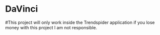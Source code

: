 # DaVinci
#This project will only work inside the Trendspider application if you lose money with this project I am not responsible.
